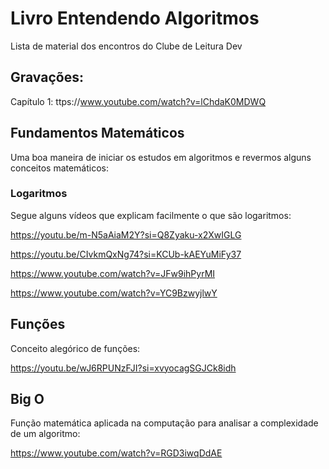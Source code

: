 # Livro Entendendo Algoritmos
Lista de material dos encontros do Clube de Leitura Dev 

## Gravações:

Capítulo 1: ttps://www.youtube.com/watch?v=lChdaK0MDWQ

## Fundamentos Matemáticos

Uma boa maneira de iniciar os estudos em algoritmos e revermos alguns conceitos matemáticos:

### Logaritmos

Segue alguns vídeos que explicam facilmente o que são logaritmos:

https://youtu.be/m-N5aAiaM2Y?si=Q8Zyaku-x2XwIGLG

https://youtu.be/CIvkmQxNg74?si=KCUb-kAEYuMiFy37

https://www.youtube.com/watch?v=JFw9ihPyrMI

https://www.youtube.com/watch?v=YC9BzwyjlwY

## Funções

Conceito alegórico de funções:

https://youtu.be/wJ6RPUNzFJI?si=xvyocagSGJCk8idh

## Big O

Função matemática aplicada na computação para analisar a complexidade de um algoritmo:

https://www.youtube.com/watch?v=RGD3iwqDdAE
